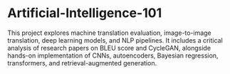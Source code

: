 # Artificial-Intelligence-101

This project explores machine translation evaluation, image-to-image translation, deep learning models, and NLP pipelines. It includes a critical analysis of research papers on BLEU score and CycleGAN, alongside hands-on implementation of CNNs, autoencoders, Bayesian regression, transformers, and retrieval-augmented generation.

